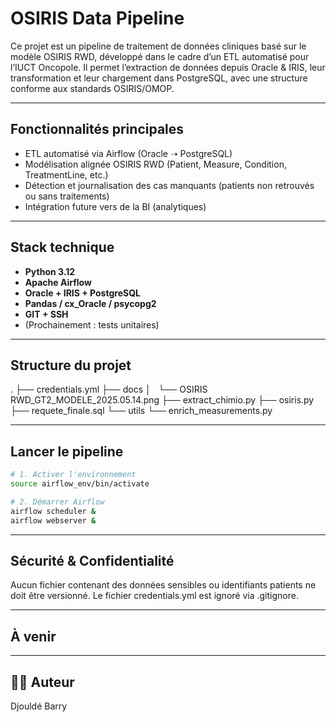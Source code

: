 #  OSIRIS Data Pipeline
Ce projet est un pipeline de traitement de données cliniques basé sur le modèle OSIRIS RWD, développé dans le cadre d’un ETL automatisé pour l’IUCT Oncopole. Il permet l’extraction de données depuis Oracle & IRIS, leur transformation et leur chargement dans PostgreSQL, avec une structure conforme aux standards OSIRIS/OMOP.

---

##  Fonctionnalités principales

-  ETL automatisé via Airflow (Oracle ➝ PostgreSQL)
-  Modélisation alignée OSIRIS RWD (Patient, Measure, Condition, TreatmentLine, etc.)
-  Détection et journalisation des cas manquants (patients non retrouvés ou sans traitements)
-  Intégration future vers de la BI (analytiques)

---

##  Stack technique

-  **Python 3.12**
-  **Apache Airflow**
-  **Oracle + IRIS + PostgreSQL**
-  **Pandas / cx_Oracle / psycopg2**
-  **GIT + SSH**
-  (Prochainement : tests unitaires)

---

##  Structure du projet

.
├── credentials.yml
├── docs
│   └── OSIRIS RWD_GT2_MODELE_2025.05.14.png
├── extract_chimio.py
├── osiris.py
├── requete_finale.sql
└── utils
    └── enrich_measurements.py

---

##  Lancer le pipeline

```bash
# 1. Activer l'environnement
source airflow_env/bin/activate

# 2. Démarrer Airflow
airflow scheduler &
airflow webserver &
```
---

##  Sécurité & Confidentialité

Aucun fichier contenant des données sensibles ou identifiants patients ne doit être versionné.
Le fichier credentials.yml est ignoré via .gitignore.

---

## À venir

---

##  👨‍💻 Auteur

Djouldé Barry
